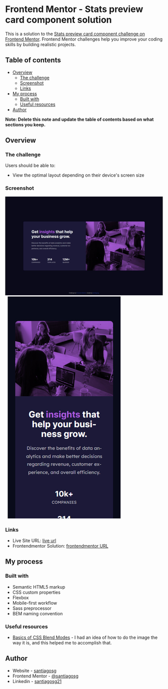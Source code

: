 # Frontend Mentor - Stats preview card component solution

This is a solution to the [Stats preview card component challenge on Frontend Mentor](https://www.frontendmentor.io/challenges/stats-preview-card-component-8JqbgoU62). Frontend Mentor challenges help you improve your coding skills by building realistic projects. 

## Table of contents

- [Overview](#overview)
  - [The challenge](#the-challenge)
  - [Screenshot](#screenshot)
  - [Links](#links)
- [My process](#my-process)
  - [Built with](#built-with)
  - [Useful resources](#useful-resources)
- [Author](#author)

**Note: Delete this note and update the table of contents based on what sections you keep.**

## Overview

### The challenge

Users should be able to:

- View the optimal layout depending on their device's screen size

### Screenshot

![](./images/solution-card-w1440.jpg)
![](./images/solution-card-w375.jpg)

### Links

- Live Site URL: [live url](https://santiagosg.github.io/Frontend-mentor-solutions-newbie/stats-preview-card-component/)
- Frontendmentor Solution: [frontendmentor URL](https://www.frontendmentor.io/solutions/stats-preview-card-component-with-sass-and-bem-cUubG0vCB)

## My process

### Built with

- Semantic HTML5 markup
- CSS custom properties
- Flexbox
- Mobile-first workflow
- Sass preprocessor
- BEM naming convention

### Useful resources

- [Basics of CSS Blend Modes](https://css-tricks.com/basics-css-blend-modes/) - I had an idea of how to do the image the way it is, and this helped me to accomplish that.

## Author

- Website - [santiagosg](https://santiagosg.github.io/)
- Frontend Mentor - [@santiagosg](https://www.frontendmentor.io/profile/santiagosg)
- Linkedin - [santiagosg21](https://www.linkedin.com/in/santiagosg21/)